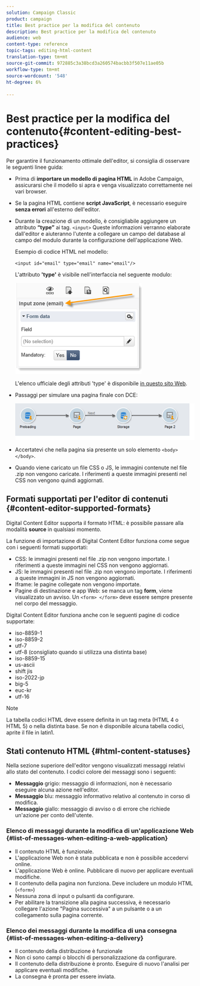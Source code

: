 ```yaml
---
solution: Campaign Classic
product: campaign
title: Best practice per la modifica del contenuto
description: Best practice per la modifica del contenuto
audience: web
content-type: reference
topic-tags: editing-html-content
translation-type: tm+mt
source-git-commit: 972885c3a38bcd3a260574bacbb3f507e11ae05b
workflow-type: tm+mt
source-wordcount: '548'
ht-degree: 6%

---
```



# Best practice per la modifica del contenuto{#content-editing-best-practices}

Per garantire il funzionamento ottimale dell&#39;editor, si consiglia di osservare le seguenti linee guida:

* Prima di **importare un modello di pagina HTML** in  Adobe Campaign, assicurarsi che il modello si apra e venga visualizzato correttamente nei vari browser.
* Se la pagina HTML contiene **script JavaScript**, è necessario eseguire **senza errori** all&#39;esterno dell&#39;editor.
* Durante la creazione di un modello, è consigliabile aggiungere un attributo **“type”** ai tag. `<input>` Queste informazioni verranno elaborate dall&#39;editor e aiuteranno l&#39;utente a collegare un campo del database al campo del modulo durante la configurazione dell&#39;applicazione Web.

   Esempio di codice HTML nel modello:

   ```
   <input id="email" type="email" name="email"/>
   ```

   L&#39;attributo **&#39;type&#39;** è visibile nell&#39;interfaccia nel seguente modulo:

   ![](assets/dce_sidebar_inputtypechanges.png)

   L&#39;elenco ufficiale degli attributi &#39;type&#39; è disponibile [in questo sito Web](https://www.w3schools.com/tags/att_input_type.asp).

* Passaggi per simulare una pagina finale con DCE:

   ![](assets/dce_enchainement.png)

* Accertatevi che nella pagina sia presente un solo elemento `<body> </body>`.
* Quando viene caricato un file CSS o JS, le immagini contenute nel file .zip non vengono caricate. I riferimenti a queste immagini presenti nel CSS non vengono quindi aggiornati.

## Formati supportati per l&#39;editor di contenuti {#content-editor-supported-formats}

Digital Content Editor supporta il formato HTML: è possibile passare alla modalità **source** in qualsiasi momento.

La funzione di importazione di Digital Content Editor funziona come segue con i seguenti formati supportati:

* CSS: le immagini presenti nel file .zip non vengono importate. I riferimenti a queste immagini nel CSS non vengono aggiornati.
* JS: le immagini presenti nel file .zip non vengono importate. I riferimenti a queste immagini in JS non vengono aggiornati.
* Iframe: le pagine collegate non vengono importate.
* Pagine di destinazione e app Web: se manca un tag **form**, viene visualizzato un avviso. Un `<form> </form>` deve essere sempre presente nel corpo del messaggio.

Digital Content Editor funziona anche con le seguenti pagine di codice supportate:

* iso-8859-1
* iso-8859-2
* utf-7
* utf-8 (consigliato quando si utilizza una distinta base)
* iso-8859-15
* us-ascii
* shift jis
* iso-2022-jp
* big-5
* euc-kr
* utf-16

>[!NOTE]
>
>La tabella codici HTML deve essere definita in un tag meta (HTML 4 o HTML 5) o nella distinta base. Se non è disponibile alcuna tabella codici, aprite il file in latin1.

## Stati contenuto HTML {#html-content-statuses}

Nella sezione superiore dell&#39;editor vengono visualizzati messaggi relativi allo stato del contenuto. I codici colore dei messaggi sono i seguenti:

* **Messaggio** grigio: messaggio di informazioni, non è necessario eseguire alcuna azione nell&#39;editor.
* **Messaggio** blu: messaggio informativo relativo al contenuto in corso di modifica.
* **Messaggio** giallo: messaggio di avviso o di errore che richiede un&#39;azione per conto dell&#39;utente.

### Elenco di messaggi durante la modifica di un&#39;applicazione Web {#list-of-messages-when-editing-a-web-application}

* Il contenuto HTML è funzionale.
* L&#39;applicazione Web non è stata pubblicata e non è possibile accedervi online.
* L&#39;applicazione Web è online. Pubblicare di nuovo per applicare eventuali modifiche.
* Il contenuto della pagina non funziona. Deve includere un modulo HTML (`<form>`)
* Nessuna zona di input o pulsanti da configurare.
* Per abilitare la transizione alla pagina successiva, è necessario collegare l&#39;azione &quot;Pagina successiva&quot; a un pulsante o a un collegamento sulla pagina corrente.

### Elenco dei messaggi durante la modifica di una consegna {#list-of-messages-when-editing-a-delivery}

* Il contenuto della distribuzione è funzionale
* Non ci sono campi o blocchi di personalizzazione da configurare.
* Il contenuto della distribuzione è pronto. Eseguire di nuovo l&#39;analisi per applicare eventuali modifiche.
* La consegna è pronta per essere inviata.

